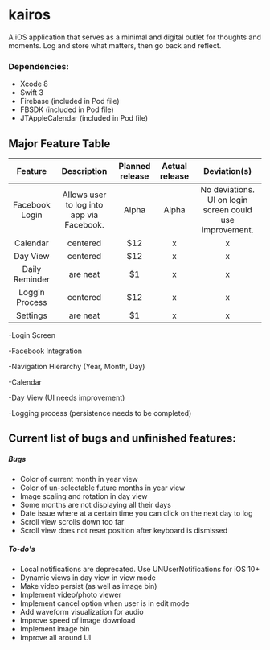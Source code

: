 # kairos
A iOS application that serves as a minimal and digital outlet for thoughts and moments. Log and store what matters, then go back and reflect.

### Dependencies:
* Xcode 8
* Swift 3
* Firebase (included in Pod file)
* FBSDK (included in Pod file)
* JTAppleCalendar (included in Pod file)

## Major Feature Table
| Feature       | Description   | Planned release  | Actual release | Deviation(s) |
| :-----------: |:-------------:| :---------------:| :-------------:| :-----------:|
| Facebook Login| Allows user to log into app via Facebook. | Alpha |  Alpha | No deviations. UI on login screen could use improvement. |
| Calendar      | centered      |   $12 		   |        x       |      x       |
| Day View      | centered      |   $12 		   |        x       |      x       |
| Daily Reminder | are neat      |    $1 		   |        x       |      x       |
| Loggin Process      | centered      |   $12 		   |        x       |      x       |
| Settings | are neat      |    $1 		   |        x       |      x       |

-Login Screen

-Facebook Integration

-Navigation Hierarchy (Year, Month, Day)

-Calendar

-Day View (UI needs improvement)

-Logging process (persistence needs to be completed)



## Current list of bugs and unfinished features:
##### Bugs
* Color of current month in year view
* Color of un-selectable future months in year view
* Image scaling and rotation in day view
* Some months are not displaying all their days
* Date issue where at a certain time you can click on the next day to log
* Scroll view scrolls down too far
* Scroll view does not reset position after keyboard is dismissed

##### To-do's
* Local notifications are deprecated. Use UNUserNotifications for iOS 10+
* Dynamic views in day view in view mode
* Make video persist (as well as image bin)
* Implement video/photo viewer
* Implement cancel option when user is in edit mode
* Add waveform visualization for audio
* Improve speed of image download
* Implement image bin
* Improve all around UI
